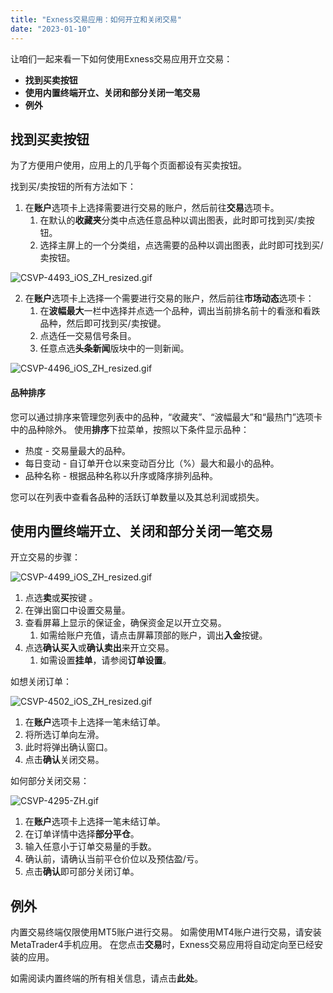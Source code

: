 ```yaml
---
title: "Exness交易应用：如何开立和关闭交易"
date: "2023-01-10"
---
```


<Ads></Ads> 

让咱们一起来看一下如何使用Exness交易应用开立交易：

- **找到买卖按钮**
- **使用内置终端开立、关闭和部分关闭一笔交易**
- **例外**

## 找到买卖按钮

为了方便用户使用，应用上的几乎每个页面都设有买卖按钮。

找到买/卖按钮的所有方法如下：

1. 在**账户**选项卡上选择需要进行交易的账户，然后前往**交易**选项卡。
    1. 在默认的**收藏夹**分类中点选任意品种以调出图表，此时即可找到买/卖按钮。
    2. 选择主屏上的一个分类组，点选需要的品种以调出图表，此时即可找到买/卖按钮。

![CSVP-4493_iOS_ZH_resized.gif](https://testingcf.jsdelivr.net/gh/jarlin8/OSS@main/exhelp/CSVP-4493_iOS_ZH_resized.gif)

2. 在**账户**选项卡上选择一个需要进行交易的账户，然后前往**市场动态**选项卡：
    1. 在**波幅最大**一栏中选择并点选一个品种，调出当前排名前十的看涨和看跌品种，然后即可找到买/卖按键。
    2. 点选任一交易信号条目。
    3. 任意点选**头条新闻**版块中的一则新闻。

![CSVP-4496_iOS_ZH_resized.gif](https://testingcf.jsdelivr.net/gh/jarlin8/OSS@main/exhelp/CSVP-4496_iOS_ZH_resized.gif)

#### **品种排序**

您可以通过排序来管理您列表中的品种，“收藏夹”、“波幅最大”和“最热门”选项卡中的品种除外。 使用**排序**下拉菜单，按照以下条件显示品种：

- 热度 - 交易量最大的品种。
- 每日变动 - 自订单开仓以来变动百分比（%）最大和最小的品种。
- 品种名称 - 根据品种名称以升序或降序排列品种。

您可以在列表中查看各品种的活跃订单数量以及其总利润或损失。

## 使用内置终端开立、关闭和部分关闭一笔交易

开立交易的步骤：

![CSVP-4499_iOS_ZH_resized.gif](https://testingcf.jsdelivr.net/gh/jarlin8/OSS@main/exhelp/CSVP-4499_iOS_ZH_resized.gif)

1. 点选**卖**或**买**按键 。
2. 在弹出窗口中设置交易量。
3. 查看屏幕上显示的保证金，确保资金足以开立交易。
    1. 如需给账户充值，请点击屏幕顶部的账户，调出**入金**按键。
4. 点选**确认买入**或**确认卖出**来开立交易。
    1. 如需设置**挂单**，请参阅**订单设置**。

如想关闭订单：

![CSVP-4502_iOS_ZH_resized.gif](https://testingcf.jsdelivr.net/gh/jarlin8/OSS@main/exhelp/CSVP-4502_iOS_ZH_resized.gif)

1. 在**账户**选项卡上选择一笔未结订单。
2. 将所选订单向左滑。
3. 此时将弹出确认窗口。
4. 点击**确认**关闭交易。

如何部分关闭交易：

![CSVP-4295-ZH.gif](https://testingcf.jsdelivr.net/gh/jarlin8/OSS@main/exhelp/CSVP-4295-ZH.gif)

1. 在**账户**选项卡上选择一笔未结订单。
2. 在订单详情中选择**部分平仓**。
3. 输入任意小于订单交易量的手数。
4. 确认前，请确认当前平仓价位以及预估盈/亏。
5. 点击**确认**即可部分关闭订单。

## 例外

内置交易终端仅限使用MT5账户进行交易。 如需使用MT4账户进行交易，请安装MetaTrader4手机应用。 在您点击**交易**时，Exness交易应用将自动定向至已经安装的应用。

如需阅读内置终端的所有相关信息，请点击**此处**。
